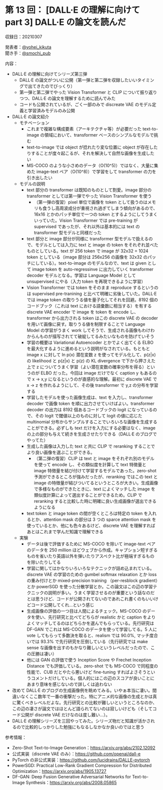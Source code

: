 # 第 13 回： [DALL·E の理解に向けて part 3] DALL·E の論文を読んだ

収録日：20210307

発表者：[@yohei_kikuta](https://twitter.com/yohei_kikuta)  
聞き手：[@smochi_pub](https://twitter.com/smochi_pub)

内容：
- DALL·E の理解に向けてシリーズ第三弾
  - DALL·E の論文がついに公開（第一弾と第二弾を収録したいいタイミングで出てきたのでびっくり）
  - 第一弾と第二弾でやった Vision Transformer と CLIP について振り返りつつ、DALL·E の論文を理解するために読んでみた
  - コードも公開されているが、ごく一部のみで discreate VAE のモデル定義と学習済みモデルのみ公開
- DALL·E の論文紹介
  - モチベーション
    - これまで複雑な構成要素（アーキテクチャ等）が必要だった text-to-image の領域において、transformer ベースのシンプルなモデルで挑む
    - text-to-image では object が捻れたり変な位置に object が存在したりすることが度々起こるが、それを解決して自然な画像を生成したい
    - MS-COCO のような小さめのデータ（O(10^5)）ではなく、大量に集めた image-text ペア（O(10^8)）で学習をして transformer の力を引き出したい
  - モデルの説明
    - text 部分の transformer は既知のものとして割愛。image 部分の transformer としては第一弾でやった Vision Transformer を使う
      - （第一弾の復習）pixel 単位で画像を token として扱うのはメモリも食うし高周波成分が重視され過ぎてしまう傾向があるので、16x16 とかのパッチ単位で一つの token とするようにしてうまくいっていた。Vision Transformer では pre-training が supervised であったが、それ以外は基本的には text の transformer 型モデルと同様だった
    - text 部分と image 部分が同様に transformer 型モデルで扱えるので、モデルとしては入力に text と image の token をそれぞれ並べたものとしている。text が 256 token で image が 32x32 = 1024 token としている（image 部分は 256x256 の画像を 32x32 のパッチにしている）。text-to-image のモデルなので、text は given として image token を auto-regressinve に出力していく transformer decoder モデルとなる。学習は Language Model として unsupervised にやる（入力 token を再現できるように学習）
    - Vision Transformer では token をそのまま reproduce するというのは supervised pre-tranining と比べて明確に劣後していた。DALL·E では image token の取りうる値を量子化してそれを回避。8192 個のコードブック（これは text における語彙数に相当する）を有する discrete VAE encoder で image を token を encode し、transformer から出力される token はこの discrete VAE の decoder を用いて画像に戻す。取りうる値を制限することで Language Model の学習がうまく work してそうで、生成される画像もわけわからんものが描写されてて破綻してるみたいなものを防げていそう
    - 学習の概要は Variational Autoencoder とかでよく出てくる ELBO を最大化するように進めるという説明がなされている。もともと image x に対して ln p(x) 潜在変数 z を使ってモデル化して、p(z|x) の likelihood と p(z|x) と p(z) の KL divergence で下から押さえた上で z についてうまく学習（よい潜在変数の確率分布を得る）というのが ELBO だった。今回は image だけでなく caption y もあるので x -> x,y になるというのが直感的な理解。最初に discrete VAE で x -> z を作れるようにして、その後 transformer で y,z の分布を学習する
    - 学習したモデルを使った画像生成は、text を入力し、transformer decoder で画像 token を順に出力させていけばよい。transformer decoder の出力は 8192 個あるコードブックの logit になっているので、その logit で閾値以上のものに対して logit の値に応じた multinomial 分布からサンプルすることでいろいろな画像を生成することができる。必ずしも text だけを入力にする必要はなく、image の上の部分も与えて続きを生成させたりできる（DALL·E のブログでやってた）
    - 生成した画像は入力した text と共に CLIP で reranking することでより良い画像を選ぶことができる。
      - （第二弾の復習）CLIP は text と image をそれぞれ別のモデルを使って encode し、その類似度を計算して text 特徴量と image 特徴量を結び付けて学習するモデルであった。zero-shot 予測ができるところが強みだったが、reranking ではこの text と image の特徴量が結びついてるというところが大きい。生成画像で多様なものができたときに、text によくマッチした image を類似度計算によって選出することができるため。CLIP で reranking すると比較した時に明確に良い生成画像が選出できるようになる
    - text token と image token の間が空くところは特定の token を入れるとか、attention mask の部分は 3 つの sparce attention mask を使っているとか、他にも色々あるけど、discrete VAE を理解すればあとはこれまで学んだ知識で理解できる
  - 実験
    - データは後で評価するために MS-COCO を除いて image-text ペアのデータを 250 million ほどウェブから作成。キャプション短すぎるものを省いたり英語以外を弾いたりアスペクト比が極端すぎるものを除いたりしてる
    - 学習に関してはかなりいろいろなテクニックが詰め込まれている。discrete VAE の学習のための gumbel softmax relaxation とか loss の重み付けとか mixed-precision training （per-resblock gradient）とか powerSGD を使った分散学習とか。この論文はこの辺の学習テクニックの説明が多い。うまく学習させるのが重要という話なのだとは思うけど、コードが公開されてないのであれこれ書くのもいいけどコード公開してくれ...という感じ
    - 生成画像の評価の一つ目は人間によるチェック。MS-COCO のデータを使い、先行研究と比べてどちらが realistic かと caption をよりよくマッチしてるのはどちらかを選んでもらっている。先行研究は DF-GAN でこれは MS-COCO のデータを使って学習してる。5 人に vote してもらって多数決を取ると、realism では 90.0%, マッチ度合いでは 93.3% で先行研究を圧倒している（先行研究では make sense な画像を出すのもかなり難しいというレベルだったので、この圧勝は凄い）
    - 他には GAN の評価で使う Inception Score や Frechet Inception Distance でも評価している。zero-shot でも MS-COCO で同程度の性能で、CUB だとやたら悪いけど fine-tuning すればよさそうというコメントだけしている。個人的にはこの辺のスコアが良いことにあまり意味を感じないので詳しくは追わない
- 改めて DALL·E のブログの生成画像例を眺めてみる。いやぁ本当に凄い。間違いなくここ数年で一番の衝撃だった。特にアニメ的な画像の生成とかは真に驚くべきレベルだよな。先行研究との比較が難しいというところなのか、この辺の凄さが論文ではほとんど語られてないのは寂しいけども（そしてコード公開が discrete VAE だけなのは度し難い...）。
- DALL·E の理解シリーズを三回やってみた。シリーズ物だと知識が活かされるので比較的しっかりした勉強にもなるしなかなか良いのではと思う


参考情報：

- Zero-Shot Text-to-Image Generation：https://arxiv.org/abs/2102.12092
- 公式実装（discrete VAE のみ）：https://github.com/openai/dall-e
- PyTorch の非公式実装：https://github.com/lucidrains/DALLE-pytorch
- PowerSGD: Practical Low-Rank Gradient Compression for Distributed Optimization：https://arxiv.org/abs/1905.13727
- DF-GAN: Deep Fusion Generative Adversarial Networks for Text-to-Image Synthesis：https://arxiv.org/abs/2008.05865
